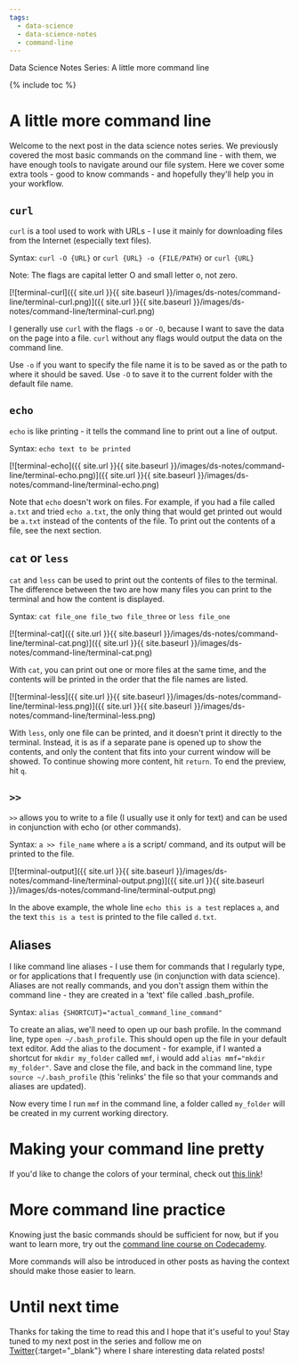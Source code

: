 ```yaml
---
tags:
  - data-science
  - data-science-notes
  - command-line
---
```

Data Science Notes Series: A little more command line

{% include toc %}

# A little more command line

Welcome to the next post in the data science notes series. We previously covered the most basic commands on the command line - with them, we have enough tools to navigate around our file system. Here we cover some extra tools - good to know commands - and hopefully they'll help you in your workflow.

## `curl`

`curl` is a tool used to work with URLs - I use it mainly for downloading files from the Internet (especially text files).

Syntax: `curl -O {URL}` or `curl {URL} -o {FILE/PATH}` or `curl {URL}`

Note: The flags are capital letter O and small letter o, not zero.

[![terminal-curl]({{ site.url }}{{ site.baseurl }}/images/ds-notes/command-line/terminal-curl.png)]({{ site.url }}{{ site.baseurl }}/images/ds-notes/command-line/terminal-curl.png)

I generally use `curl` with the flags `-o` or `-O`, because I want to save the data on the page into a file. `curl` without any flags would output the data on the command line.

Use `-o` if you want to specify the file name it is to be saved as or the path to where it should be saved. Use `-O` to save it to the current folder with the default file name.

## `echo`

`echo` is like printing - it tells the command line to print out a line of output.

Syntax: `echo text to be printed`

[![terminal-echo]({{ site.url }}{{ site.baseurl }}/images/ds-notes/command-line/terminal-echo.png)]({{ site.url }}{{ site.baseurl }}/images/ds-notes/command-line/terminal-echo.png)

Note that `echo` doesn't work on files. For example, if you had a file called `a.txt` and tried `echo a.txt`, the only thing that would get printed out would be `a.txt` instead of the contents of the file. To print out the contents of a file, see the next section.

## `cat` or `less`

`cat` and `less` can be used to print out the contents of files to the terminal. The difference between the two are how many files you can print to the terminal and how the content is displayed.

Syntax: `cat file_one file_two file_three` or `less file_one`

[![terminal-cat]({{ site.url }}{{ site.baseurl }}/images/ds-notes/command-line/terminal-cat.png)]({{ site.url }}{{ site.baseurl }}/images/ds-notes/command-line/terminal-cat.png)

With `cat`, you can print out one or more files at the same time, and the contents will be printed in the order that the file names are listed.

[![terminal-less]({{ site.url }}{{ site.baseurl }}/images/ds-notes/command-line/terminal-less.png)]({{ site.url }}{{ site.baseurl }}/images/ds-notes/command-line/terminal-less.png)

With `less`, only one file can be printed, and it doesn't print it directly to the terminal. Instead, it is as if a separate pane is opened up to show the contents, and only the content that fits into your current window will be showed. To continue showing more content, hit `return`. To end the preview, hit `q`.

## `>>`

`>>` allows you to write to a file (I usually use it only for text) and can be used in conjunction with echo (or other commands).

Syntax: `a >> file_name` where `a` is a script/ command, and its output will be printed to the file.

[![terminal-output]({{ site.url }}{{ site.baseurl }}/images/ds-notes/command-line/terminal-output.png)]({{ site.url }}{{ site.baseurl }}/images/ds-notes/command-line/terminal-output.png)

In the above example, the whole line `echo this is a test` replaces `a`, and the text `this is a test` is printed to the file called `d.txt`.

## Aliases

I like command line aliases - I use them for commands that I regularly type, or for applications that I frequently use (in conjunction with data science). Aliases are not really commands, and you don't assign them within the command line - they are created in a 'text' file called .bash_profile.

Syntax: `alias {SHORTCUT}="actual_command_line_command"`

To create an alias, we'll need to open up our bash profile. In the command line, type `open ~/.bash_profile`. This should open up the file in your default text editor. Add the alias to the document - for example, if I wanted a shortcut for `mkdir my_folder` called `mmf`, i would add `alias mmf="mkdir my_folder"`. Save and close the file, and back in the command line, type `source ~/.bash_profile` (this 'relinks' the file so that your commands and aliases are updated).

Now every time I run `mmf` in the command line, a folder called `my_folder` will be created in my current working directory.

# Making your command line pretty

If you'd like to change the colors of your terminal, check out [this link](http://osxdaily.com/2013/02/05/improve-terminal-appearance-mac-os-x/)!

# More command line practice

Knowing just the basic commands should be sufficient for now, but if you want to learn more, try out the [command line course on Codecademy](https://www.codecademy.com/learn/learn-the-command-line).

More commands will also be introduced in other posts as having the context should make those easier to learn.

# Until next time

Thanks for taking the time to read this and I hope that it's useful to you! Stay tuned to my next post in the series and follow me on [Twitter](https://twitter.com/joce_ong){:target="_blank"} where I share interesting data related posts!
